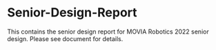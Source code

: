 # Senior-Design-Report

This contains the senior design report for MOVIA Robotics 2022 senior design. Please see document for details.
